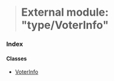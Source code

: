 > # External module: "type/VoterInfo"

### Index

#### Classes

* [VoterInfo](../classes/_type_voterinfo_.voterinfo.md)
